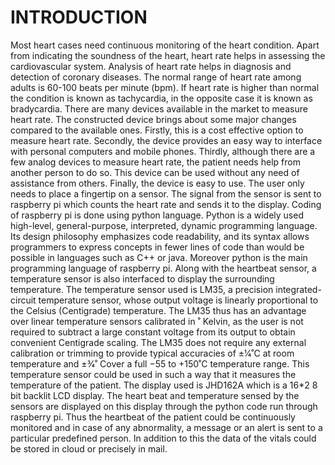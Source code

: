 # INTRODUCTION
Most heart cases need continuous monitoring of the heart condition. Apart from indicating the soundness of the heart, heart rate helps in assessing the cardiovascular system. Analysis of heart rate helps in diagnosis and detection of coronary diseases. The normal range of heart rate among adults is 60-100 beats per minute (bpm). If heart rate is higher than normal the condition is known as tachycardia, in the opposite case it is known as bradycardia.
There are many devices available in the market to measure heart rate. The constructed device brings about some major changes compared to the available ones. Firstly, this is a cost effective option to measure heart rate. Secondly, the device provides an easy way to interface with personal computers and mobile phones. Thirdly, although there are a few analog devices to measure heart rate, the patient needs help from another person to do so. This device can be used without any need of assistance from others. Finally, the device is easy to use. The user only needs to place a fingertip on a sensor.
The signal from the sensor is sent to raspberry pi which counts the heart rate and sends it to the display. Coding of raspberry pi is done using python language. Python is a widely used high-level, general-purpose, interpreted, dynamic programming language. Its design philosophy emphasizes code readability, and its syntax allows programmers to express concepts in fewer lines of code than would be possible in languages such as C++ or java. Moreover python is the main programming language of raspberry pi.
Along with the heartbeat sensor, a temperature sensor is also interfaced to display the surrounding temperature. The temperature sensor used is LM35, a precision integrated-circuit temperature sensor, whose output voltage is linearly proportional to the Celsius (Centigrade) temperature. The LM35 thus has an advantage over linear temperature sensors calibrated in ˚ Kelvin, as the user is not required to subtract a large constant voltage from its output to obtain convenient Centigrade scaling. The LM35 does not require any external calibration or trimming to provide typical accuracies of ±1⁄4˚C at room temperature and ±3⁄4˚ Cover a full −55 to +150˚C temperature range. This temperature sensor could be used in such a way that it measures the temperature of the patient.
The display used is JHD162A which is a 16*2 8 bit backlit LCD display. The heart beat and temperature sensed by the sensors are displayed on this display through the python code run through raspberry pi. Thus the heartbeat of the patient could be continuously monitored and in case of any abnormality, a message or an alert is sent to a particular predefined person. In addition to this the data of the vitals could be stored in cloud or precisely in mail.